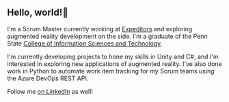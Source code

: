 ## Hello, world!👋

I'm a Scrum Master currently working at [Expeditors](https://www.expeditors.com/) and exploring augmented reality development on the side.  I'm a graduate of the Penn State [College of Information Sciences and Technology](https://ist.psu.edu).

I'm currently developing projects to hone my skills in Unity and C#, and I'm interested in exploring new applications of augmented reality.   I've also done work in Python to automate work item tracking for my Scrum teams using the Azure DevOps REST API.  

Follow me [on LinkedIn](https://www.linkedin.com/in/ctwarrick/) as well!  
